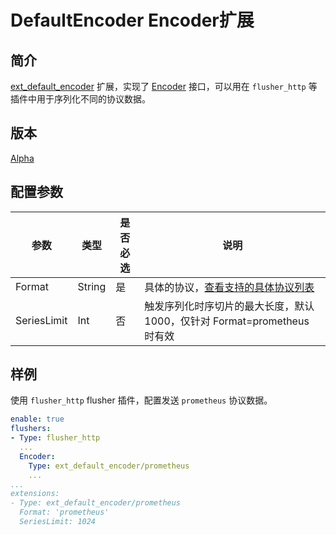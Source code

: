 # DefaultEncoder Encoder扩展

## 简介

[ext_default_encoder](https://github.com/alibaba/ilogtail/blob/main/plugins/extension/default_encoder/default_encoder.go)
扩展，实现了 [Encoder](https://github.com/alibaba/ilogtail/blob/main/pkg/pipeline/extensions/encoder.go) 接口，可以用在
`flusher_http` 等插件中用于序列化不同的协议数据。

## 版本

[Alpha](../stability-level.md)

## 配置参数

| 参数          | 类型     | 是否必选 | 说明                                                                                                        |
|-------------|--------|------|-----------------------------------------------------------------------------------------------------------|
| Format      | String | 是    | 具体的协议，[查看支持的具体协议列表](https://github.com/alibaba/ilogtail/blob/master/pkg/protocol/encoder/common/comon.go) |
| SeriesLimit | Int    | 否    | 触发序列化时序切片的最大长度，默认 1000，仅针对 Format=prometheus 时有效                                                          |

## 样例

使用 `flusher_http` flusher 插件，配置发送 `prometheus` 协议数据。

```yaml
enable: true
flushers:
- Type: flusher_http
  ...
  Encoder:
    Type: ext_default_encoder/prometheus
    ...
...
extensions:
- Type: ext_default_encoder/prometheus
  Format: 'prometheus'
  SeriesLimit: 1024
```

